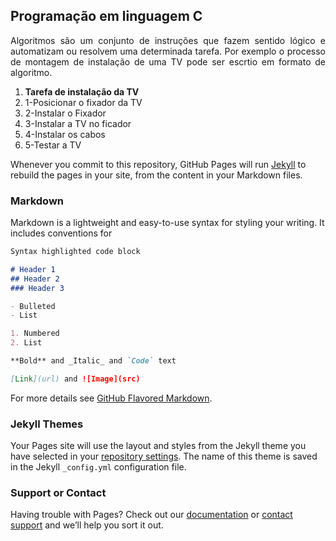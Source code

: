 ## Programação em linguagem C

<p align="justify"> Algoritmos são um conjunto de instruções que fazem sentido lógico e automatizam ou resolvem uma determinada tarefa. Por exemplo o processo de montagem de instalação de uma TV pode ser escrtio em formato de algoritmo.</p>

<ol>
<li><b>Tarefa de instalação da TV</b></li>
<li>1-Posicionar o fixador da TV</li>
<li>2-Instalar o Fixador</li>
<li>3-Instalar a TV no ficador</li>
<li>4-Instalar os cabos</li>
<li>5-Testar a TV</li>
</ol>
 

Whenever you commit to this repository, GitHub Pages will run [Jekyll](https://jekyllrb.com/) to rebuild the pages in your site, from the content in your Markdown files.

### Markdown

Markdown is a lightweight and easy-to-use syntax for styling your writing. It includes conventions for

```markdown
Syntax highlighted code block

# Header 1
## Header 2
### Header 3

- Bulleted
- List

1. Numbered
2. List

**Bold** and _Italic_ and `Code` text

[Link](url) and ![Image](src)
```

For more details see [GitHub Flavored Markdown](https://guides.github.com/features/mastering-markdown/).

### Jekyll Themes

Your Pages site will use the layout and styles from the Jekyll theme you have selected in your [repository settings](https://github.com/wmpjrufg/PROGRAMACAO-ESTRUTURADA-EM-C/settings/pages). The name of this theme is saved in the Jekyll `_config.yml` configuration file.

### Support or Contact

Having trouble with Pages? Check out our [documentation](https://docs.github.com/categories/github-pages-basics/) or [contact support](https://support.github.com/contact) and we’ll help you sort it out.
